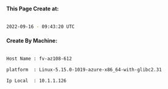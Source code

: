 
   
#### This Page Create at:

```bash

2022-09-16 - 09:43:20 UTC

```

#### Create By Machine:

```bash

Host Name : fv-az108-612

platform  : Linux-5.15.0-1019-azure-x86_64-with-glibc2.31

Ip Local  : 10.1.1.126

```


